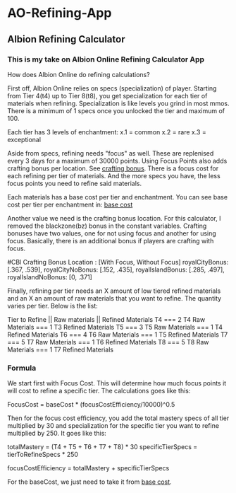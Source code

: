 # AO-Refining-App
## Albion Refining Calculator

### This is my take on Albion Online Refining Calculator App

How does Albion Online do refining calculations?

First off, Albion Online relies on specs (specialization) of player.
Starting from Tier 4(t4) up to Tier 8(t8), you get specialization for each tier of materials when refining.
Specialization is like levels you grind in most mmos.
There is a minimum of 1 specs once you unlocked the tier and maximum of 100.

Each tier has 3 levels of enchantment:
x.1 = common
x.2 = rare
x.3 = exceptional

Aside from specs, refining needs "focus" as well. These are replenised every 3 days for a maximum of 30000 points. Using Focus Points also adds crafting bonus per location. See [crafting bonus](#CBL).
There is a focus cost for each refining per tier of materials. And the more specs you have, the less focus points you need to refine said materials.

Each materials has a base cost per tier and enchantment.
You can see base cost per tier per enchantment in: [base cost](#./constVariables.js)

Another value we need is the crafting bonus location. For this calculator, I removed the blackzone(bz) bonus in the constant variables. 
Crafting bonuses have two values, one for not using focus and another for using focus. Basically, there is an additional bonus if players are crafting with focus.

#CBl
Crafting Bonus Location : [With Focus, Without Focus]
royalCityBonus: [.367, .539],
royalCityNoBonus: [.152, .435],
royalIslandBonus: [.285, .497],
royalIslandNoBonus: [0, .371]

Finally, refining per tier needs an X amount of low tiered refined materials and an X an amount of raw materials that you want to refine. The quantity varies per tier. Below is the list:

Tier to Refine || Raw materials || Refined Materials
T4			===			2 T4 Raw Materials			===			1 T3 Refined Materials
T5			===			3 T5 Raw Materials			===			1 T4 Refined Materials
T6			===			4 T6 Raw Materials			===			1 T5 Refined Materials
T7			===			5 T7 Raw Materials			===			1 T6 Refined Materials
T8			===			5 T8 Raw Materials			===			1 T7 Refined Materials


### Formula

We start first with Focus Cost. This will determine how much focus points it will cost to refine a specific tier. The calculations goes like this: 

FocusCost = baseCost * (focusCostEfficiency/10000)^0.5

Then for the focus cost efficiency, you add the total mastery specs of all tier multiplied by 30 and specialization for the specific tier you want to refine multiplied by 250. It goes like this:

totalMastery = (T4 + T5 + T6 + T7 + T8) * 30
specificTierSpecs = tierToRefineSpecs * 250

focusCostEfficiency = totalMastery + specificTierSpecs

For the baseCost, we just need to take it from [base cost](#./constVariables.js).

